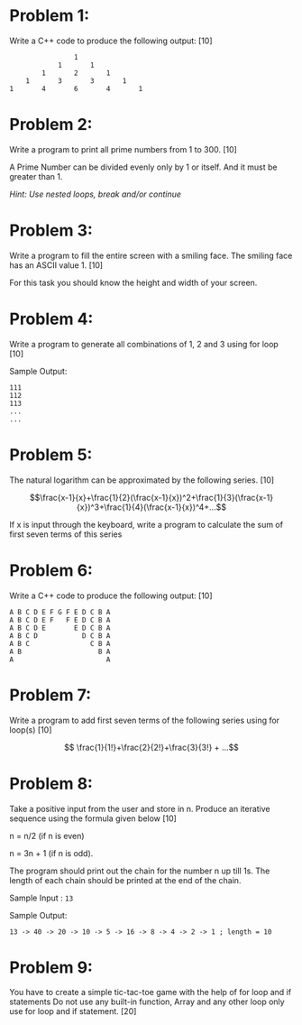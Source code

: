 # Problem 1:
Write a C++ code to produce the following output: [10]
```
                1
            1       1
        1       2       1
    1       3       3       1
1       4       6       4       1
```
# Problem 2:
Write a program to print all prime numbers from 1 to 300. [10]

A Prime Number can be divided evenly only by 1 or itself. And it must be greater than 1.

*Hint: Use nested loops, break and/or continue*
# Problem 3:
Write a program to fill the entire screen with a smiling face. The smiling face has an ASCII value 1. [10]

For this task you should know the height and width of your screen.

# Problem 4:
Write a program to generate all combinations of 1, 2 and 3 using for loop [10]

Sample Output:
```
111
112
113
...
...
```

#  Problem 5:
The natural logarithm can be approximated by the following series. [10]

$$\frac{x-1}{x}+\frac{1}{2}(\frac{x-1}{x})^2+\frac{1}{3}(\frac{x-1}{x})^3+\frac{1}{4}(\frac{x-1}{x})^4+...$$

If x is input through the keyboard, write a program to calculate the sum of first seven terms of this series

# Problem 6:
Write a C++ code to produce the following output: [10]
```
A B C D E F G F E D C B A
A B C D E F   F E D C B A
A B C D E       E D C B A
A B C D           D C B A
A B C               C B A
A B                   B A
A                       A
```

# Problem 7:
Write a program to add first seven terms of the following series using for loop(s) [10]

$$ \frac{1}{1!}+\frac{2}{2!}+\frac{3}{3!} + ...$$

# Problem 8: 
Take a positive input from the user and store in n. Produce an iterative sequence using 
the formula given below [10]

n = n/2 (if n is even)

n = 3n + 1 (if n is odd).

The program should print out the chain for the number n up till 1s. The length of each chain should be printed at the end of the chain.

Sample Input : `13`

Sample Output: 
```
13 -> 40 -> 20 -> 10 -> 5 -> 16 -> 8 -> 4 -> 2 -> 1 ; length = 10
```

# Problem 9:
You have to create a simple tic-tac-toe game with the help of for loop and if statements 
Do not use any built-in function, Array and any other loop only use for loop and if statement. [20]